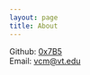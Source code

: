 ```yaml
---
layout: page
title: About
---
```


Github: [0x7B5](https://github.com/0x7B5)\
Email: [vcm@vt.edu](mailto:vcm@vt.edu)
